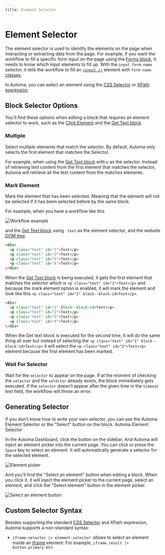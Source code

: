 ```yaml
---
title: Element Selector
---
```


# Element Selector

The element selector is used to identify the elements on the page when interacting or extracting data from the page.
For example, if you want the workflow to fill a specific form input on the page using the [Forms block](../blocks/forms.md), it needs to know which input elements to fill up. With the `input.form-name` selector, it tells the workflow to fill an [`<input />`](https://developer.mozilla.org/en-US/docs/Web/HTML/Element/input) element with `form-name` [classes](https://developer.mozilla.org/en-US/docs/Web/HTML/Global_attributes/class).

In Automa, you can select an element using the [CSS Selector](https://developer.mozilla.org/en-US/docs/Learn/CSS/Building_blocks/Selectors) or [XPath expression](https://www.w3schools.com/xml/xpath_syntax.asp).

## Block Selector Options
You'll find these options when editing a block that requires an element selector to work, such as the [Click Element](../blocks/event-click.md) and the [Get Text block](../blocks/get-text.md).

### Multiple
Select multiple elements that match the selector. By default, Automa only selects the first element that matches the Selector.

For example, when using the [Get Text block](/blocks/get-text.md) with `p` as the selector. Instead of retrieving text content from the first element that matches the selector, Automa will retrieve all the text content from the matches elements.

### Mark Element
Mark the element that has been selected. Meaning that the element will not be selected if it has been selected before by the same block. 

For example, when you have a workflow like this

![Workflow example](https://res.cloudinary.com/chat-story/image/upload/v1642405439/automa/B2cPsIplxO_m06lfr.png)

and the [Get Text block](/blocks/get-text.md) using `.text` as the element selector, and the website [DOM tree](https://en.wikipedia.org/wiki/Document_Object_Model).

```html
<div>
  <p class="text" id="1">Text</p>
  <p class="text" id="2">Text</p>
  <p class="text" id="3">Text</p>
  <p class="text" id="4">Text</p>
</div>
```
When the [Get Text block](/blocks/get-text.md) is being executed, it gets the first element that matches the selector which is `<p class="text" id="1">Text</p>` and because the mark element option is enabled, it will mark the element and look like this `<p class="text" id="1" block--block-id>Text</p>`.

```html
<div>
  <p class="text" id="1" block--block-id>Text</p>
  <p class="text" id="2">Text</p>
  <p class="text" id="3">Text</p>
  <p class="text" id="4">Text</p>
</div>
```
When the Get text block is executed for the second time, It will do the same thing all over but instead of selecting the `<p class="text" id="1" block--block-id>Text</p>` it will select the `<p class="text" id="2">Text</p>` element because the first element has been marked.

### Wait For Selector
Wait for the `selector` to appear on the page.  If at the moment of checking the `selector` and the `selector` already exists, the block immediately gets executed.  If the `selector` doesn't appear after the given time in the `timeout` text field, the workflow will throw an error.

## Generating Selector
If you don't know how to write your own selector, you can use the Automa Element Selector or the "Select" button on the block.
Automa Element Selector

In the Automa Dashboard, click the <v-remixicon name="riFocus3Line" /> button on the sidebar, And Automa will inject an element picker into the current page. You can click or press the `Space` key to select an element. It will automatically generate a selector for the selected element. 

![Element picker](https://res.cloudinary.com/chat-story/image/upload/v1666151274/automa/chrome_Kd5yzW80tf_sq2oxp.png)

And you'll find the "Select an element" button when editing a block. When you click it, it will inject the element picker to the current page, select an element, and click the "Select element" button in the element picker.

![Select an element button](https://res.cloudinary.com/chat-story/image/upload/v1666151714/automa/chrome_xQ16a4tU8v_etyuxh.png)

## Custom Selector Syntax
Besides supporting the standard [CSS Selector](https://www.w3.org/TR/selectors-4/) and XPath expression, Automa supports a non-standard syntax:
- `iframe-selector |> element-selector`: allows to select an element inside an [iframe](https://developer.mozilla.org/en-US/docs/Web/HTML/Element/iframe) element. For example, `iframe.result |> button.primary-btn`